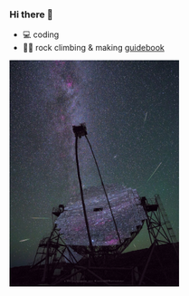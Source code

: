 ### Hi there 👋

- 💻 coding
- 🧗‍♀️ rock climbing & making [guidebook](https://www.tianzone.ink/topo)

<img src="./iotd.jpg" height="400">
